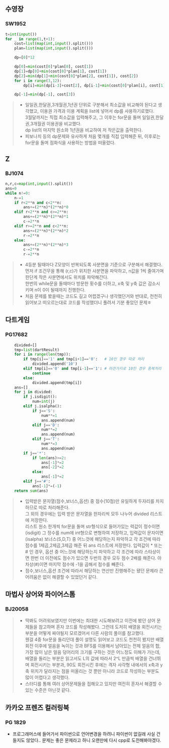 ## 수영장
### SW1952
``` python
t=int(input())
for _ in range(1,t+1):
    cost=list(map(int,input().split()))
    plan=list(map(int,input().split()))

    dp=[0]*12

    dp[0]=min(cost[0]*plan[0], cost[1])
    dp[1]=dp[0]+min(cost[0]*plan[1], cost[1])
    dp[2]=min(dp[1]+min(cost[0]*plan[2], cost[1]), cost[2])
    for i in range(3,12):
        dp[i]=min(dp[i-3]+cost[2], dp[i-1]+min(cost[0]*plan[i], cost[1]))

    dp[-1]=min(dp[-1], cost[3])
```
> - 일일권,한달권,3개월권,1년권 단위로 구분해서 최소값을 비교해야 된다고 생각했고, 이용권 가격과 이용 계획을 list에 넣어서 dp를 사용하기로했다.   
> 3월달까지는 직접 최소값을 입력해주고, 그 이후는 for문을 돌며 일일권,한달권,3개월권 이용권을 비교했다.   
> dp list의 마지막 원소와 1년권을 비교하여 저 작은값을 출력한다.
> - 피보나치 등의 dp문제와 유사하게 처음 몇개를 직접 입력해준 뒤, 이후로는 for문을 돌며 점화식을 사용하는 방법을 떠올렸다.
   
   
## Z
### BJ1074

``` python
n,r,c=map(int,input().split())
ans=0
while n!=0:
    n-=1
    if r<2**n and c<2**n:
        ans+=(2**n)*(2**n)*0
    elif r<2**n and c>=2**n:
        ans+=(2**n)*(2**n)*1
        c-=2**n
    elif r>=2**n and c<2**n:
        ans+=(2**n)*(2**n)*2
        r-=2**n
    else:
        ans+=(2**n)*(2**n)*3
        c-=2**n
        r-=2**n
```
   
> - 4등분 될때마다 Z모양이 반복되도록 사분면을 기준으로 구분해서 해결했다.   
> 먼저 if 조건무을 통해 (r,c)가 위치한 사분면을 파악하고, n값을 1씩 줄여가며 한단계 작은 사분면에서도 위치를 파악해간다.   
> 한번의 while문을 돌때마다 방문한 횟수를 더하고, x축 및 y축 값은 감소시키며 n이 0이 될때까지 진행한다.
> - 처음 문제를 봤을때는 코드도 길고 어렵겠구나 생각했던거와 반대로, 천천히 읽어보고 떠오르는대로 코드를 작성했더니 풀려서 기분 좋았던 문제ㅎ   
   
   
## 다트게임
### PG17682

``` python
    divided=[]
    tmp=list(dartResult)
    for i in range(len(tmp)):
        if tmp[i]=='1' and tmp[i+1]=='0':   # 10인 경우 따로 처리
            divided.append('10')
        elif tmp[i]=='0' and tmp[i-1]=='1': # 마찬가지로 10인 경우 중복처리 제외
            continue
        else:
            divided.append(tmp[i])
    ans=[]
    for j in divided:
        if j.isdigit():
            num=int(j)
        elif j.isalpha():
            if j=='S':
                num**=1
                ans.append(num)
            elif j=='D':
                num**=2
                ans.append(num)
            elif j=='T':
                num**=3
                ans.append(num)
        if j=='*':
            if len(ans)>=2:
                ans[-1]*=2
                ans[-2]*=2
            else:
                ans[-1]*=2
        elif j=='#':
            ans[-1]*=(-1)
    return sum(ans) 
```   
   
   
> - 입력받은 문자열(점수,보너스,옵션) 중 점수(10점)만 유일하게 두자리를 차지하므로 따로 처리해준다.   
> 그 외의 경우에는 입력 받은 문자열을 한자리씩 모두 나누어 divided 리스트에 저장한다.   
> 리스트 원소 한개씩 for문을 돌며 str형식으로 들어가있는 력값이 정수이면(isdigit) 그 정수를 num에 int형으로 변형하여 저장하고, 입력값이 문자이면(isalpha) 보너스(S,D,T) 중 어느것에 해당하는지 파악하고 각 조건에 따라 점수를 1제곱,2제곱,3제곱 해준 뒤 ans 리스트에 저장한다.
> 입력값이 * 또는 # 인 경우, 옵션 중 어느것에 해당하는지 파악하고 각 조건에 따라 스타상이면 한번 더 이전에도 점수가 있으면 두번의 경우 모두 점수 2배를 해준다. 아차상(#)이면 마지막 점수에 -1을 곱해서 점수를 빼준다.
> - 점수,보너스,옵션 조건에 따라서 해당하는 연산만 진행해주는 됐던 문제라 큰 어려움은 없이 해결할 수 있었던거 같다.   
   
      
   ## 마법사 상어와 파이어스톰
### BJ20058
   
> - 딱봐도 어려워보였지만 이번에는 최대한 시도해보려고 이전에 봤던 상어 문제들을 참고하며 혼자 코드를 작성해봤다. 그런데 도저히 배열을 회전시키는 부분을 어떻게 짜야될지 모르겠어서 다른 사람의 풀이를 참고했다.   
> 웬걸 4중 for문을 돌리던데 풀이 설명도 읽어보고 코드도 천천히 봤지만 배열 회전 이후에 얼음을 녹이는 것과 BFS를 이용해서 남아있는 전체 얼음의 합, 가장 많이 남은 얼음 덩어리의 크기를 구하는 것은 어느정도 이해가 가는데, 배열을 돌리는 부분은 읽고서도 L의 값에 따라서 2^L 만큼씩 배열을 건너뛰며 회전시키는 부분과, 90도 회전시킨 후에는 격자 사각형 내에서의 x축과 y축 위치가 달라지는 점을 떠올리는 것 뿐만 아니라 코드로 작성하는 부분도 많이 어렵다고 생각했다.
> - 스터디를 통해 여러 상어문제들을 접해오고 있지만 여전히 혼자서 해결할 수 있는 수준은 아닌것 같다.      


   ## 카카오 프렌즈 컬러링북
### PG 1829
   
- 프로그래머스에 들어가서 파이썬으로 언어변경을 하려니 파이썬이 없길래 사실 건들지도 않았다.. 문제는 좋은 문제라고 하니 오랜만에 다시 cpp로 도전해봐야겠다.
   
